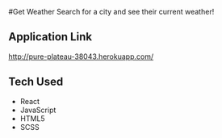 #Get Weather
Search for a city and see their current weather!

## Application Link
http://pure-plateau-38043.herokuapp.com/


## Tech Used
- React
- JavaScript
- HTML5
- SCSS
